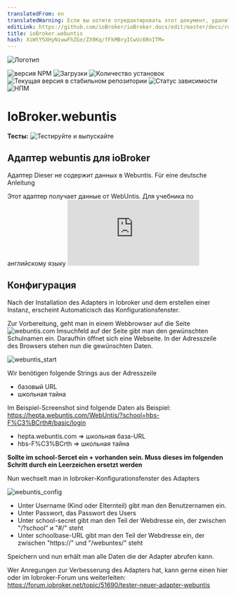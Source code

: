 ```yaml
---
translatedFrom: en
translatedWarning: Если вы хотите отредактировать этот документ, удалите поле «translatedFrom», в противном случае этот документ будет снова автоматически переведен
editLink: https://github.com/ioBroker/ioBroker.docs/edit/master/docs/ru/adapterref/iobroker.webuntis/readme/readme.de.md
title: ioBroker.webuntis
hash: XiWtY5XHyNiwwFhZGe/ZX9Kq/fFkMBryICwUc6RnITM=
---
```

![Логотип](https://github.com/Newan/ioBroker.webuntis/admin/webuntis.png)

![версия NPM](https://img.shields.io/npm/v/iobroker.webuntis.svg)
![Загрузки](https://img.shields.io/npm/dm/iobroker.webuntis.svg)
![Количество установок](https://iobroker.live/badges/webuntis-installed.svg)
![Текущая версия в стабильном репозитории](https://iobroker.live/badges/webuntis-stable.svg)
![Статус зависимости](https://img.shields.io/david/Newan/iobroker.webuntis.svg)
![НПМ](https://nodei.co/npm/iobroker.webuntis.png?downloads=true)

# IoBroker.webuntis
**Тесты:** ![Тестируйте и выпускайте](https://github.com/Newan/ioBroker.webuntis/workflows/Test%20and%20Release/badge.svg)

## Адаптер webuntis для ioBroker
Адаптер Dieser не содержит данных в Webuntis. Für eine deutsche Anleitung

Этот адаптер получает данные от WebUntis. Для учебника по английскому языку ![кликните сюда](https://github.com/Newan/ioBroker.webuntis/readme.md)

## Конфигурация
Nach der Installation des Adapters in Iobroker und dem erstellen einer Instanz, erscheint Automaticisch das Konfigurationsfenster.

Zur Vorbereitung, geht man in einem Webbrowser auf die Seite ![webuntis.com](https://webuntis.com) Imsuchfeld auf der Seite gibt man den gewünschten Schulnamen ein.
Daraufhin öffnet sich eine Webseite. In der Adresszeile des Browsers stehen nun die gewünschten Daten.

![webuntis_start](../../../../en/adapterref/iobroker.webuntis/readme/img/webuntis_start.png)

Wir benötigen folgende Strings aus der Adresszeile

- базовый URL
- школьная тайна

Im Beispiel-Screenshot sind folgende Daten als Beispiel: https://hepta.webuntis.com/WebUntis/?school=hbs-F%C3%BCrth#/basic/login

- hepta.webuntis.com => школьная база-URL
- hbs-F%C3%BCrth => школьная тайна

**Sollte im school-Sercet ein __+__ vorhanden sein. Muss dieses im folgenden Schritt durch ein Leerzeichen ersetzt werden**

Nun wechselt man in Iobroker-Konfigurationsfenster des Adapters

![webuntis_config](../../../../en/adapterref/iobroker.webuntis/readme/img/webuntis_config.png)

- Unter Username (Kind oder Elternteil) gibt man den Benutzernamen ein.
- Unter Passwort, das Passwort des Users
- Unter school-secret gibt man den Teil der Webdresse ein, der zwischen "/?school" и "#/" steht
- Unter schoolbase-URL gibt man den Teil der Webdresse ein, der zwischen "https://" und "/webuntes/" steht

Speichern und nun erhält man alle Daten die der Adapter abrufen kann.

Wer Anregungen zur Verbesserung des Adapters hat, kann gerne einen hier oder im Iobroker-Forum uns weiterleiten: https://forum.iobroker.net/topic/51690/tester-neuer-adapter-webuntis
